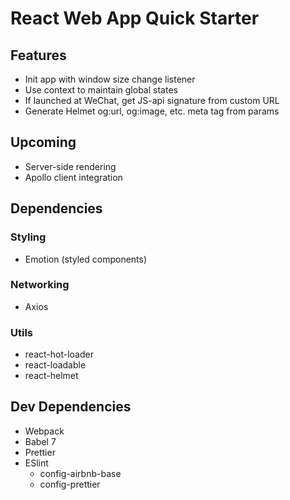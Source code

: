 # React Web App Quick Starter

## Features
- Init app with window size change listener
- Use context to maintain global states
- If launched at WeChat, get JS-api signature from custom URL
- Generate Helmet og:url, og:image, etc. meta tag from params

## Upcoming
- Server-side rendering
- Apollo client integration

## Dependencies
### Styling
- Emotion (styled components)

### Networking
- Axios

### Utils
- react-hot-loader
- react-loadable
- react-helmet

## Dev Dependencies
- Webpack
- Babel 7
- Prettier
- ESlint
  - config-airbnb-base
  - config-prettier
